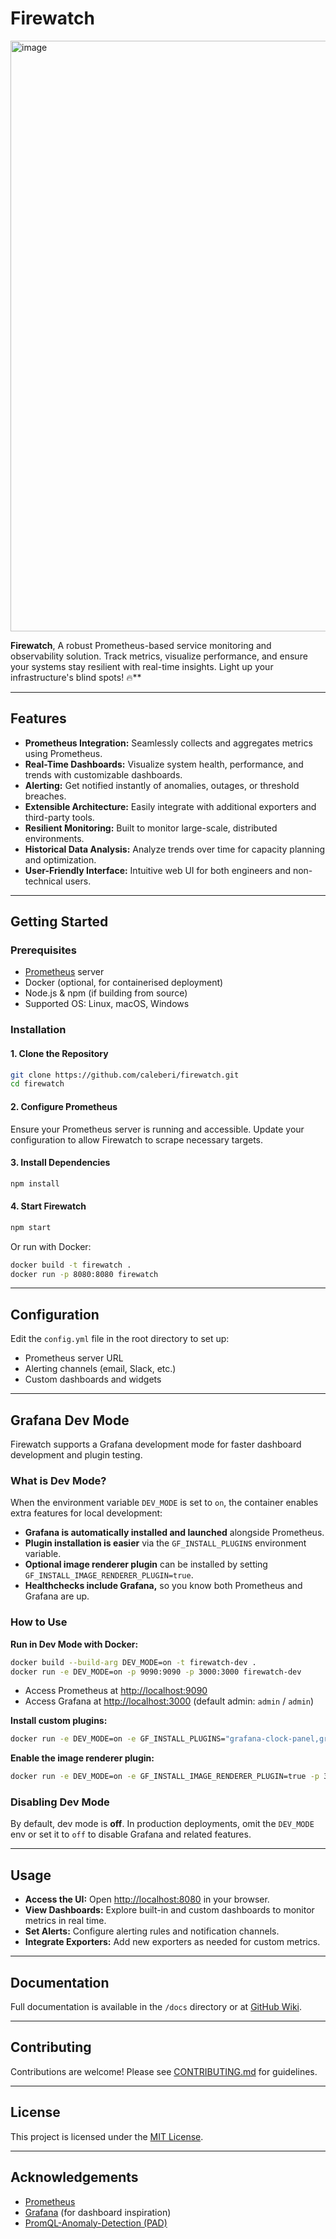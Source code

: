 # Firewatch
<img width="1300" height="945" alt="image" src="https://github.com/user-attachments/assets/81691e34-177b-43ce-8ba2-94cff7e6e81a" />

**Firewatch**, A robust Prometheus-based service monitoring and observability solution. Track metrics, visualize performance, and ensure your systems stay resilient with real-time insights. Light up your infrastructure's blind spots! 🔥**

---

## Features

- **Prometheus Integration:** Seamlessly collects and aggregates metrics using Prometheus.
- **Real-Time Dashboards:** Visualize system health, performance, and trends with customizable dashboards.
- **Alerting:** Get notified instantly of anomalies, outages, or threshold breaches.
- **Extensible Architecture:** Easily integrate with additional exporters and third-party tools.
- **Resilient Monitoring:** Built to monitor large-scale, distributed environments.
- **Historical Data Analysis:** Analyze trends over time for capacity planning and optimization.
- **User-Friendly Interface:** Intuitive web UI for both engineers and non-technical users.

---

## Getting Started

### Prerequisites

- [Prometheus](https://prometheus.io/) server
- Docker (optional, for containerised deployment)
- Node.js & npm (if building from source)
- Supported OS: Linux, macOS, Windows

### Installation

#### 1. Clone the Repository

```bash
git clone https://github.com/caleberi/firewatch.git
cd firewatch
```

#### 2. Configure Prometheus

Ensure your Prometheus server is running and accessible. Update your configuration to allow Firewatch to scrape necessary targets.

#### 3. Install Dependencies

```bash
npm install
```

#### 4. Start Firewatch

```bash
npm start
```

Or run with Docker:

```bash
docker build -t firewatch .
docker run -p 8080:8080 firewatch
```

---

## Configuration

Edit the `config.yml` file in the root directory to set up:

- Prometheus server URL
- Alerting channels (email, Slack, etc.)
- Custom dashboards and widgets

---

## Grafana Dev Mode

Firewatch supports a Grafana development mode for faster dashboard development and plugin testing.

### What is Dev Mode?

When the environment variable `DEV_MODE` is set to `on`, the container enables extra features for local development:
- **Grafana is automatically installed and launched** alongside Prometheus.
- **Plugin installation is easier** via the `GF_INSTALL_PLUGINS` environment variable.
- **Optional image renderer plugin** can be installed by setting `GF_INSTALL_IMAGE_RENDERER_PLUGIN=true`.
- **Healthchecks include Grafana,** so you know both Prometheus and Grafana are up.

### How to Use

**Run in Dev Mode with Docker:**
```bash
docker build --build-arg DEV_MODE=on -t firewatch-dev .
docker run -e DEV_MODE=on -p 9090:9090 -p 3000:3000 firewatch-dev
```
- Access Prometheus at [http://localhost:9090](http://localhost:9090)
- Access Grafana at [http://localhost:3000](http://localhost:3000) (default admin: `admin` / `admin`)

**Install custom plugins:**
```bash
docker run -e DEV_MODE=on -e GF_INSTALL_PLUGINS="grafana-clock-panel,grafana-simple-json-datasource" -p 3000:3000 firewatch-dev
```
**Enable the image renderer plugin:**
```bash
docker run -e DEV_MODE=on -e GF_INSTALL_IMAGE_RENDERER_PLUGIN=true -p 3000:3000 firewatch-dev
```

### Disabling Dev Mode

By default, dev mode is **off**. In production deployments, omit the `DEV_MODE` env or set it to `off` to disable Grafana and related features.

---

## Usage

- **Access the UI:** Open [http://localhost:8080](http://localhost:8080) in your browser.
- **View Dashboards:** Explore built-in and custom dashboards to monitor metrics in real time.
- **Set Alerts:** Configure alerting rules and notification channels.
- **Integrate Exporters:** Add new exporters as needed for custom metrics.

---

## Documentation

Full documentation is available in the `/docs` directory or at [GitHub Wiki](https://github.com/caleberi/firewatch/wiki).

---

## Contributing

Contributions are welcome! Please see [CONTRIBUTING.md](CONTRIBUTING.md) for guidelines.

---

## License

This project is licensed under the [MIT License](LICENSE).

---

## Acknowledgements

- [Prometheus](https://prometheus.io/)
- [Grafana](https://grafana.com/) (for dashboard inspiration)
- [PromQL-Anomaly-Detection (PAD)](https://github.com/grafana/promql-anomaly-detection)
